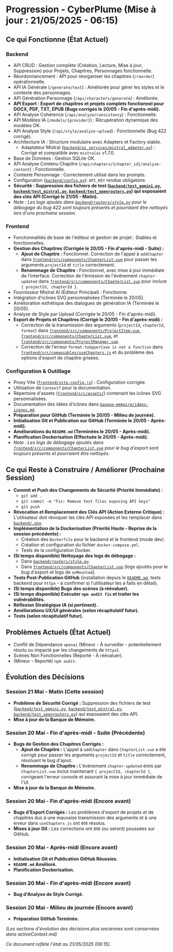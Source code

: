 # Progression - CyberPlume (Mise à jour : 21/05/2025 - 06:15)

## Ce qui Fonctionne (État Actuel)

### Backend
*   API CRUD : Gestion complète (Création, Lecture, Mise à jour, Suppression) pour Projets, Chapitres, Personnages fonctionnelle.
*   Réordonnancement : API pour réorganiser les chapitres (`/reorder`) opérationnelle.
*   API IA Générale (`/generate/text`) : Améliorée pour gérer les styles et le contexte des personnages.
*   API Génération Personnage (`/api/characters/generate`) : Améliorée.
*   **API Export : Export de chapitres et projets complets fonctionnel pour DOCX, PDF, TXT, EPUB (Bugs corrigés le 20/05 - Fin d'après-midi).**
*   API Analyse Cohérence (`/api/analyze/consistency`) : Fonctionnelle.
*   API Modèles IA (`/models/{provider}`) : Récupération dynamique des modèles OK.
*   API Analyse Style (`/api/style/analyze-upload`) : Fonctionnelle (Bug 422 corrigé).
*   Architecture IA : Structure modulaire avec Adapters et Factory stable.
    *   Adaptateur Mistral ([`backend/ai_services/mistral_adapter.py`](backend/ai_services/mistral_adapter.py:1)) : Corrigé et compatible avec `mistralai` v1.7.0.
*   Base de Données : Gestion SQLite OK.
*   API Analyse Contenu Chapitre (`/api/chapters/{chapter_id}/analyze-content`) : Fonctionnelle.
*   Contexte Personnage : Correctement utilisé dans les prompts.
*   Configuration ([`backend/config.py`](backend/config.py:1)): `API_KEY` rendue obligatoire.
*   **Sécurité : Suppression des fichiers de test ([`backend/test_gemini.py`](backend/test_gemini.py:1), [`backend/test_mistral.py`](backend/test_mistral.py:1), [`backend/test_openrouters.py`](backend/test_openrouters.py:1)) qui exposaient des clés API (Corrigé le 21/05 - Matin).**
*   *Note : Les logs ajoutés dans [`backend/routers/style.py`](backend/routers/style.py:1) pour le débogage du bug 422 sont toujours présents et pourraient être nettoyés lors d'une prochaine session.*

### Frontend
*   Fonctionnalités de base de l'éditeur et gestion de projet : Stables et fonctionnelles.
*   **Gestion des Chapitres (Corrigée le 20/05 - Fin d'après-midi - Suite) :**
    *   **Ajout de Chapitre :** Fonctionnel. Correction de l'appel à `addChapter` dans [`frontend/src/components/ChapterList.vue`](frontend/src/components/ChapterList.vue:338) pour passer les arguments `projectId` et `title` correctement.
    *   **Renommage de Chapitre :** Fonctionnel, avec mise à jour immédiate de l'interface. Correction de l'émission de l'événement `chapter-updated` dans [`frontend/src/components/ChapterList.vue`](frontend/src/components/ChapterList.vue:373) pour inclure `{ projectId, chapterId }`.
*   Fournisseur Mistral AI (Éditeur Principal) : Fonctionne.
*   Intégration d'icônes SVG personnalisées (Terminée le 20/05).
*   Amélioration esthétique des dialogues de génération IA (Terminée le 20/05).
*   Analyse de Style par Upload (Corrigée le 20/05 - Fin d'après-midi).
*   **Export de Projets et Chapitres (Corrigé le 20/05 - Fin d'après-midi) :**
    *   Correction de la transmission des arguments (`projectId`, `chapterId`, `format`) dans [`frontend/src/components/ProjectItem.vue`](frontend/src/components/ProjectItem.vue:1), [`frontend/src/components/ChapterList.vue`](frontend/src/components/ChapterList.vue:1), et [`frontend/src/components/ProjectManager.vue`](frontend/src/components/ProjectManager.vue:1).
    *   Correction de l'erreur `format.toUpperCase is not a function` dans [`frontend/src/composables/useChapters.js`](frontend/src/composables/useChapters.js:164) et du problème des options d'export de chapitre grisées.

### Configuration & Outillage
*   Proxy Vite ([`frontend/vite.config.js`](frontend/vite.config.js:1)) : Configuration corrigée.
*   Utilisation de `Context7` pour la documentation.
*   Répertoire d'assets ([`frontend/src/assets/`](frontend/src/assets/)) contenant les icônes SVG personnalisées.
*   Documentation des idées d'icônes dans [`banque-memoire/idees-icones.md`](banque-memoire/idees-icones.md).
*   **Préparation pour GitHub (Terminée le 20/05 - Milieu de journée).**
*   **Initialisation Git et Publication sur GitHub (Terminée le 20/05 - Après-midi).**
*   **Améliorations du `README.md` (Terminées le 20/05 - Après-midi).**
*   **Planification Dockerisation (Effectuée le 20/05 - Après-midi).**
*   *Note : Les logs de débogage ajoutés dans [`frontend/src/components/ChapterList.vue`](frontend/src/components/ChapterList.vue:1) pour le bug d'export sont toujours présents et pourraient être nettoyés.*

## Ce qui Reste à Construire / Améliorer (Prochaine Session)

*   **Commit et Push des Changements de Sécurité (Priorité Immédiate) :**
    *   `git add .`
    *   `git commit -m "Fix: Remove test files exposing API keys"`
    *   `git push`
*   **Révocation et Remplacement des Clés API (Action Externe Critique) :** L'utilisateur doit révoquer les clés API exposées et les remplacer dans [`backend/.env`](backend/.env:1).
*   **Implémentation de la Dockerisation (Priorité Haute - Reprise de la session précédente) :**
    *   Création des `Dockerfile` pour le backend et le frontend (mode dev).
    *   Création et configuration du fichier `docker-compose.yml`.
    *   Tests de la configuration Docker.
*   **(Si temps disponible) Nettoyage des logs de débogage :**
    *   Dans [`backend/routers/style.py`](backend/routers/style.py:1).
    *   Dans [`frontend/src/components/ChapterList.vue`](frontend/src/components/ChapterList.vue:1) (logs ajoutés pour le bug d'export et logs de `onMounted`).
*   **Tests Post-Publication GitHub** (installation depuis le [`README.md`](README.md:1), tests backend pour `httpx` - à confirmer si l'utilisateur les a faits en détail).
*   **(Si temps disponible) Bugs des scènes (à réévaluer).**
*   **(Si temps disponible) Exécuter `npm audit fix` et traiter les vulnérabilités.**
*   **Réflexion Stratégique IA (si pertinent).**
*   **Améliorations UX/UI générales (selon récapitulatif futur).**
*   **Tests (selon récapitulatif futur).**

## Problèmes Actuels (État Actuel)

*   Conflit de Dépendance `openai` (Mineur - À surveiller - potentiellement résolu ou impacté par les changements de `httpx`).
*   Scènes Non Fonctionnelles (Reporté - À réévaluer).
*   (Mineur - Reporté) `npm audit`.

## Évolution des Décisions

### Session 21 Mai - Matin (Cette session)
*   **Problème de Sécurité Corrigé :** Suppression des fichiers de test ([`backend/test_gemini.py`](backend/test_gemini.py:1), [`backend/test_mistral.py`](backend/test_mistral.py:1), [`backend/test_openrouters.py`](backend/test_openrouters.py:1)) qui exposaient des clés API.
*   **Mise à jour de la Banque de Mémoire.**

### Session 20 Mai - Fin d'après-midi - Suite (Précédente)
*   **Bugs de Gestion des Chapitres Corrigés :**
    *   **Ajout de Chapitre :** L'appel à `addChapter` dans `ChapterList.vue` a été corrigé pour passer les arguments `projectId` et `title` correctement, résolvant le bug d'ajout.
    *   **Renommage de Chapitre :** L'événement `chapter-updated` émis par `ChapterList.vue` inclut maintenant `{ projectId, chapterId }`, corrigeant l'erreur console et assurant la mise à jour immédiate de l'UI.
*   **Mise à jour de la Banque de Mémoire.**

### Session 20 Mai - Fin d'après-midi (Encore avant)
*   **Bugs d'Export Corrigés :** Les problèmes d'export de projets et de chapitres dus à une mauvaise transmission des arguments et à une erreur dans `useChapters.js` ont été résolus.
*   **Mises à jour Git :** Les corrections ont été (ou seront) poussées sur GitHub.

### Session 20 Mai - Après-midi (Encore avant)
*   **Initialisation Git et Publication GitHub Réussies.**
*   **`README.md` Amélioré.**
*   **Planification Dockerisation.**

### Session 20 Mai - Fin d'après-midi (Encore avant)
*   **Bug d'Analyse de Style Corrigé.**

### Session 20 Mai - Milieu de journée (Encore avant)
*   **Préparation GitHub Terminée.**

*(Les sections d'évolution des décisions plus anciennes sont conservées dans activeContext.md)*

*Ce document reflète l'état au 21/05/2025 (06:15).*